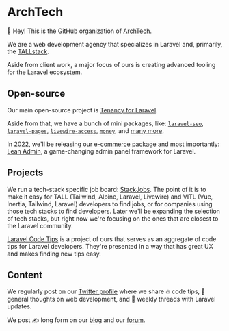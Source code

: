 # ArchTech

👋 Hey! This is the GitHub organization of [ArchTech](https://archte.ch).

We are a web development agency that specializes in Laravel and, primarily, the [TALLstack](https://tallstack.dev).

Aside from client work, a major focus of ours is creating advanced tooling for the Laravel ecosystem.

## Open-source

Our main open-source project is [Tenancy for Laravel](https://tenancyforlaravel.com).

Aside from that, we have a bunch of mini packages, like: [`laravel-seo`](https://archte.ch/gh/laravel-seo),
[`laravel-pages`](https://archte.ch/gh/laravel-pages), [`livewire-access`](https://archte.ch/gh/livewire-access),
[`money`](https://archte.ch/gh/money), and [many more](https://github.com/orgs/archtechx/repositories).

In 2022, we'll be releasing our [e-commerce package](https://laravel-news.com/archtech-ecommerce-package) and most importantly: [Lean Admin](https://lean-admin.dev), a game-changing admin panel framework for Laravel.

## Projects

We run a tech-stack specific job board: [StackJobs](https://stackjobs.dev). The point of it is to make it easy for TALL (Tailwind, Alpine, Laravel, Livewire)
and VITL (Vue, Inertia, Tailwind, Laravel) developers to find jobs, or for companies using those tech stacks to find developers. Later we'll be expanding the
selection of tech stacks, but right now we're focusing on the ones that are closest to the Laravel community.

[Laravel Code Tips](https://laravel-code.tips) is a project of ours that serves as an aggregate of code tips for Laravel developers. They're presented in
a way that has great UX and makes finding new tips easy.

## Content

We regularly post on our [Twitter profile](https://twitter.com/archtechx) where we share 🔥 code tips, 💭 general thoughts on web development,
and 🧵 weekly threads with Laravel updates.

We post ✍️ long form on our [blog](https://archte.ch/blog) and our [forum](https://forum.archte.ch).
